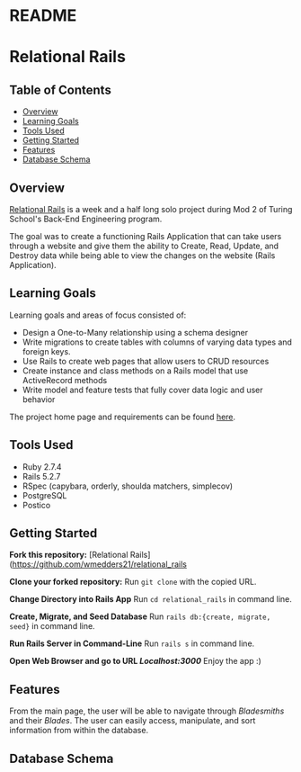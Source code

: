 # README

# Relational Rails

## Table of Contents

- [Overview](#overview)
- [Learning Goals](#learning-goals)
- [Tools Used](#tools-used)
- [Getting Started](#getting-started)
- [Features](#features)
- [Database Schema](#database-schema)

## Overview

[Relational Rails](https://github.com/wmedders21/relational_rails) is a week and a half long solo project during Mod 2 of Turing School's Back-End Engineering program.

The goal was to create a functioning Rails Application that can take users through a website and give them the ability to Create, Read, Update, and Destroy data while being able to view the changes on the website (Rails Application).

## Learning Goals

Learning goals and areas of focus consisted of:
- Design a One-to-Many relationship using a schema designer
- Write migrations to create tables with columns of varying data types and foreign keys.
- Use Rails to create web pages that allow users to CRUD resources
- Create instance and class methods on a Rails model that use ActiveRecord methods
- Write model and feature tests that fully cover data logic and user behavior

The project home page and requirements can be found [here](https://backend.turing.edu/module2/projects/relational_rails).

## Tools Used
 - Ruby 2.7.4
 - Rails 5.2.7
 - RSpec (capybara, orderly, shoulda matchers, simplecov)
 - PostgreSQL
 - Postico

## Getting Started

**Fork this repository:** [Relational Rails](https://github.com/wmedders21/relational_rails

**Clone your forked repository:** Run `git clone` with the copied URL.

**Change Directory into Rails App** Run `cd relational_rails` in command line.

**Create, Migrate, and Seed Database** Run `rails db:{create, migrate, seed}` in command line.

**Run Rails Server in Command-Line** Run `rails s` in command line.

**Open Web Browser and go to URL *Localhost:3000*** Enjoy the app :)

## Features

From the main page, the user will be able to navigate through *Bladesmiths* and their *Blades*. The user can easily access, manipulate, and sort information from within the database.

## Database Schema
